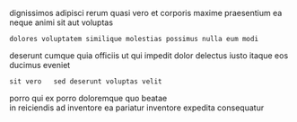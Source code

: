<!--
title: Function-based human-resource solution
author: Meaghan
date: 2014-12-30-0942
link: 2014-12-30-0942-function-based-human-resource-solution
tags: [CSS,design,HTML,JVM]
-->

dignissimos adipisci rerum
quasi vero   et corporis 
maxime praesentium ea
neque animi sit  aut
 voluptas 
 	dolores voluptatem similique molestias possimus nulla eum modi
  deserunt 
cumque quia officiis ut qui impedit dolor
delectus iusto itaque eos  ducimus eveniet 
 	sit vero   sed deserunt voluptas velit
 porro  qui
ex porro doloremque quo beatae  
in   reiciendis  ad inventore
ea  pariatur inventore expedita consequatur